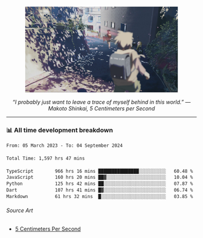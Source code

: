 <p align="center"><img src="asset/header.jpg" width="80%"/></p>
<p align="center"><i>“I probably just want to leave a trace of myself behind in this world.” ― Makoto Shinkai, 5 Centimeters per Second</i></p>

---
<!--
<details>
  <summary>📃 My Resume</summary>

### Education

- 📖 **Computer Science**\
📆 10/2021 - present\
📍 **Thang Long University** - Hoang Mai, Hanoi, Vietnam

### Experience

<img align="right" src="https://img.shields.io/badge/Figma-F24E1E?style=flat&logo=figma&logoColor=white"/>
<img align="right" src="https://img.shields.io/badge/node.js-6DA55F?style=flat&logo=node.js&logoColor=white"/>
<img align="right" src="https://img.shields.io/badge/Next.js-black?style=flat&logo=next.js&logoColor=white"/>
<img align="right" src="https://img.shields.io/badge/TypeScript-007ACC?style=flat&logo=typescript&logoColor=white"/>


- 👨‍💻 **Frontend Web Intern**\
📆 07/2023 - present\
📍 **MQ ICT Solutions** - Hoang Mai, Hanoi, Vietnam
</details> 
-->

### 📊 All time development breakdown

<!--START_SECTION:waka-->

```txt
From: 05 March 2023 - To: 04 September 2024

Total Time: 1,597 hrs 47 mins

TypeScript        966 hrs 16 mins ███████████████░░░░░░░░░░   60.48 %
JavaScript        160 hrs 20 mins ██▓░░░░░░░░░░░░░░░░░░░░░░   10.04 %
Python            125 hrs 42 mins ██░░░░░░░░░░░░░░░░░░░░░░░   07.87 %
Dart              107 hrs 41 mins █▓░░░░░░░░░░░░░░░░░░░░░░░   06.74 %
Markdown          61 hrs 32 mins  █░░░░░░░░░░░░░░░░░░░░░░░░   03.85 %
```

<!--END_SECTION:waka-->

###### Source Art

-  [5 Centimeters Per Second](https://wallhaven.cc/w/nrowq1)

